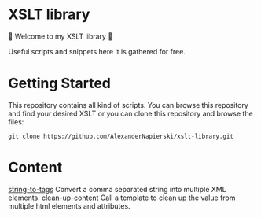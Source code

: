 # XSLT library

🎉 Welcome to my XSLT library 🎉

Useful scripts and snippets here it is gathered for free.

# Getting Started

This repository contains all kind of scripts.
You can browse this repository and find your desired XSLT or you can clone this repository and browse the files:

`git clone https://github.com/AlexanderNapierski/xslt-library.git`

# Content

[string-to-tags](assets/string-to-tags) Convert a comma separated string into multiple XML elements.
[clean-up-content](assets/clean-up-content) Call a template to clean up the value from multiple html elements and attributes.
